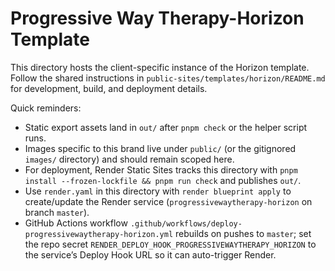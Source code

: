 # Progressive Way Therapy-Horizon Template

This directory hosts the client-specific instance of the Horizon template. Follow the shared instructions in `public-sites/templates/horizon/README.md` for development, build, and deployment details.

Quick reminders:
- Static export assets land in `out/` after `pnpm check` or the helper script runs.
- Images specific to this brand live under `public/` (or the gitignored `images/` directory) and should remain scoped here.
- For deployment, Render Static Sites tracks this directory with `pnpm install --frozen-lockfile && pnpm run check` and publishes `out/`.
- Use `render.yaml` in this directory with `render blueprint apply` to create/update the Render service (`progressivewaytherapy-horizon` on branch `master`).
- GitHub Actions workflow `.github/workflows/deploy-progressivewaytherapy-horizon.yml` rebuilds on pushes to `master`; set the repo secret `RENDER_DEPLOY_HOOK_PROGRESSIVEWAYTHERAPY_HORIZON` to the service’s Deploy Hook URL so it can auto-trigger Render.
